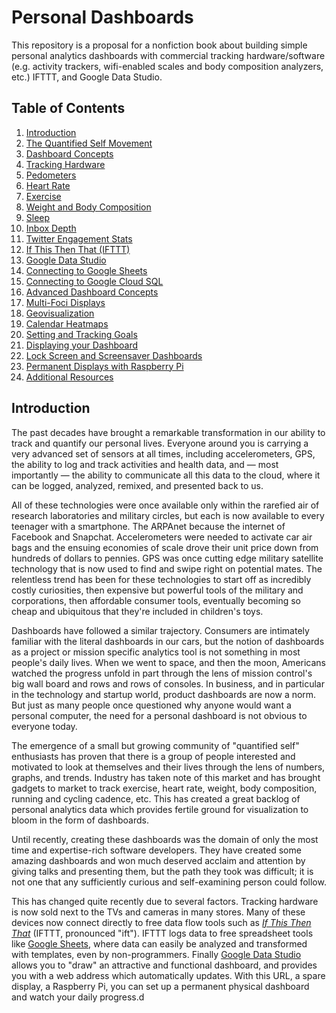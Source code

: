 # Personal Dashboards

This repository is a proposal for a nonfiction book about building simple personal analytics dashboards with commercial tracking hardware/software (e.g. activity trackers, wifi-enabled scales and body composition analyzers, etc.) IFTTT, and Google Data Studio.

## Table of Contents
1. [Introduction](#introduction)
2. [The Quantified Self Movement]( )
3. [Dashboard Concepts]( )
4. [Tracking Hardware]( )
  1. [Pedometers]( )
  2. [Heart Rate]( )
  5. [Exercise]( )
  3. [Weight and Body Composition]( )
  4. [Sleep]( )
  5. [Inbox Depth]( )
  6. [Twitter Engagement Stats]( )
5. [If This Then That (IFTTT)]( )
6. [Google Data Studio]( )
  1. [Connecting to Google Sheets]( )
  2. [Connecting to Google Cloud SQL]( )
7. [Advanced Dashboard Concepts]( )
  1. [Multi-Foci Displays]( )
  2. [Geovisualization]( )
  3. [Calendar Heatmaps]( )
  3. [Setting and Tracking Goals]( )
8. [Displaying your Dashboard]( )
  1. [Lock Screen and Screensaver Dashboards]( )
  2. [Permanent Displays with Raspberry Pi]( )
9. [Additional Resources]( )

## Introduction

The past decades have brought a remarkable transformation in our ability to track and quantify our personal lives. Everyone around you is carrying a very advanced set of sensors at all times, including accelerometers, GPS, the ability to log and track activities and health data, and — most importantly — the ability to communicate all this data to the cloud, where it can be logged, analyzed, remixed, and presented back to us.

All of these technologies were once available only within the rarefied air of research laboratories and military circles, but each is now available to every teenager with a smartphone. The ARPAnet because the internet of Facebook and Snapchat. Accelerometers were needed to activate car air bags and the ensuing economies of scale drove their unit price down from hundreds of dollars to pennies. GPS was once cutting edge military satellite technology that is now used to find and swipe right on potential mates. The relentless trend has been for these technologies to start off as incredibly costly curiosities, then expensive but powerful tools of the military and corporations, then affordable consumer tools, eventually becoming so cheap and ubiquitous that they're included in children's toys.

Dashboards have followed a similar trajectory. Consumers are intimately familiar with the literal dashboards in our cars, but the notion of dashboards as a project or mission specific analytics tool is not something in most people's daily lives. When we went to space, and then the moon, Americans watched the progress unfold in part through the lens of mission control's big wall board and rows and rows of consoles. In business, and in particular in the technology and startup world, product dashboards are now a norm. But just as many people once questioned why anyone would want a personal computer, the need for a personal dashboard is not obvious to everyone today.

The emergence of a small but growing community of "quantified self" enthusiasts has proven that there is a group of people interested and motivated to look at themselves and their lives through the lens of numbers, graphs, and trends. Industry has taken note of this market and has brought gadgets to market to track exercise, heart rate, weight, body composition, running and cycling cadence, etc. This has created a great backlog of personal analytics data which provides fertile ground for visualization to bloom in the form of dashboards.

Until recently, creating these dashboards was the domain of only the most time and expertise-rich software developers. They have created some amazing dashboards and won much deserved acclaim and attention by giving talks and presenting them, but the path they took was difficult; it is not one that any sufficiently curious and self-examining person could follow.

This has changed quite recently due to several factors. Tracking hardware is now sold next to the TVs and cameras in many stores. Many of these devices now connect directly to free data flow tools such as [_If This Then That_]() (IFTTT, pronounced "ift"). IFTTT logs data to free spreadsheet tools like [Google Sheets]( ), where data can easily be analyzed and transformed with templates, even by non-programmers. Finally [Google Data Studio]( ) allows you to "draw" an attractive and functional dashboard, and provides you with a web address which automatically updates. With this URL, a spare display, a Raspberry Pi, you can set up a permanent physical dashboard and watch your daily progress.d
